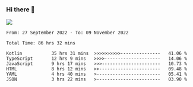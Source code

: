 ### Hi there 👋

<!--<a href="https://github.com/search?o=desc&q=author%3Abushiyi&s=committer-date&type=Commits">-->
<!--    <img align="center" height = "178" src="https://github-readme-stats.vercel.app/api?username=bushiyi&count_private=true&show_icons=true&theme=noctis_minimus&hide=contribs&include_all_commits=true" />-->
<!--</a>-->
<!--<a href="https://github.com/bushiyi?tab=repositories">-->
<!--    <img align="center" height = "178" src="https://github-readme-stats.vercel.app/api/top-langs/?username=bushiyi&count_private=true&theme=noctis_minimus" />-->
<!--</a>-->
 
<!-- [![Ashutosh's github activity graph](https://activity-graph.herokuapp.com/graph?username=bushiyi&theme=react&bg_color=1B2932&point=698B69&line=698B69)](https://github.com/ashutosh00710/github-readme-activity-graph)
 -->


![](https://raw.githubusercontent.com/bushiyi/bushiyi/master/assets/github-contribution-grid-snake.svg)

<!--START_SECTION:waka-->

```text
From: 27 September 2022 - To: 09 November 2022

Total Time: 86 hrs 32 mins

Kotlin           35 hrs 31 mins  >>>>>>>>>>---------------   41.06 %
TypeScript       12 hrs 9 mins   >>>>---------------------   14.06 %
JavaScript       9 hrs 17 mins   >>>----------------------   10.73 %
HTML             8 hrs 12 mins   >>-----------------------   09.48 %
YAML             4 hrs 40 mins   >------------------------   05.41 %
JSON             3 hrs 22 mins   >------------------------   03.90 %
```

<!--END_SECTION:waka-->

